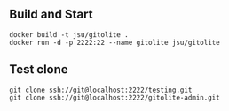 ## Build and Start
```
docker build -t jsu/gitolite .
docker run -d -p 2222:22 --name gitolite jsu/gitolite
```

## Test clone
```
git clone ssh://git@localhost:2222/testing.git
git clone ssh://git@localhost:2222/gitolite-admin.git
```